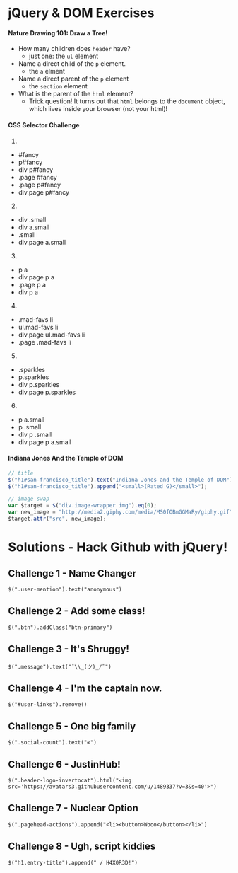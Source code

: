 # jQuery & DOM Exercises

#### Nature Drawing 101: Draw a Tree!
* How many children does `header` have?
    - just one: the `ul` element
* Name a direct child of the `p` element.
    - the `a` elment
* Name a direct parent of the `p` element
    - the `section` element
* What is the parent of the `html` element?
    - Trick question! It turns out that `html` belongs to the `document` object, which lives inside your browser (not your html)!

#### CSS Selector Challenge
1.
* \#fancy
* p#fancy
* div p#fancy
* .page #fancy
* .page p#fancy
* div.page p#fancy

2.
* div .small
* div a.small
* .small
* div.page a.small

3.
* p a
* div.page p a
* .page p a
* div p a

4.
* .mad-favs li
* ul.mad-favs li
* div.page ul.mad-favs li
* .page .mad-favs li

5.
* .sparkles
* p.sparkles
* div p.sparkles
* div.page p.sparkles

6.
* p a.small
* p .small
* div p .small
* div.page p a.small

#### Indiana Jones And the Temple of DOM

``` javascript
// title
$("h1#san-francisco_title").text("Indiana Jones and the Temple of DOM");
$("h1#san-francisco_title").append("<small>(Rated G)</small>");

// image swap
var $target = $("div.image-wrapper img").eq(0);
var new_image = "http://media2.giphy.com/media/MS0fQBmGGMaRy/giphy.gif";
$target.attr("src", new_image);
```

# Solutions - Hack Github with jQuery!

## Challenge 1 - Name Changer

`$(".user-mention").text("anonymous")`


## Challenge 2 - Add some class!

`$(".btn").addClass("btn-primary")`

## Challenge 3 - It's Shruggy!

`$(".message").text("¯\\_(ツ)_/¯")`


## Challenge 4 - I'm the captain now.

`$("#user-links").remove()`

## Challenge 5 - One big family

`$(".social-count").text("∞")`

## Challenge 6 - JustinHub!

`$(".header-logo-invertocat").html("<img src='https://avatars3.githubusercontent.com/u/1489337?v=3&s=40'>")`

## Challenge 7 - Nuclear Option

`$(".pagehead-actions").append("<li><button>Wooo</button></li>")`

## Challenge 8 - Ugh, script kiddies

`$("h1.entry-title").append(" / H4X0R3D!")`
